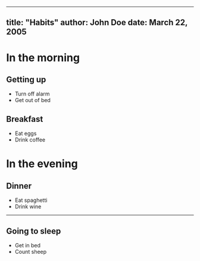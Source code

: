<!--
% Habits
% John Doe
% March 22, 2005
-->
---
title: "Habits"
author: John Doe
date: March 22, 2005
---

# In the morning

## Getting up

- Turn off alarm
- Get out of bed

## Breakfast

- Eat eggs
- Drink coffee

# In the evening

## Dinner

- Eat spaghetti
- Drink wine

------------------


## Going to sleep

- Get in bed
- Count sheep
